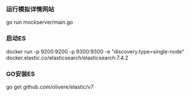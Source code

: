 ### 运行模拟详情网站
go run mockserver/main.go

### 启动ES
docker run -p 9200:9200 -p 9300:9300 -e "discovery.type=single-node" docker.elastic.co/elasticsearch/elasticsearch:7.4.2

### GO安装ES
go get github.com/olivere/elastic/v7
